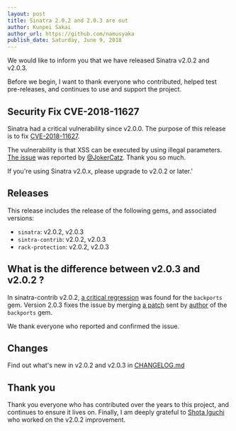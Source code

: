 ```yaml
---
layout: post
title: Sinatra 2.0.2 and 2.0.3 are out
author: Kunpei Sakai
author_url: https://github.com/namusyaka
publish_date: Saturday, June 9, 2018
---
```


We would like to inform you that we have released Sinatra v2.0.2 and v2.0.3.

Before we begin, I want to thank everyone who contributed, helped test pre-releases, and continues to use and support the project.

## Security Fix CVE-2018-11627

Sinatra had a critical vulnerability since v2.0.0.
The purpose of this release is to fix [CVE-2018-11627](https://cve.mitre.org/cgi-bin/cvename.cgi?name=CVE-2018-11627).

The vulnerability is that XSS can be executed by using illegal parameters.
[The issue](https://github.com/sinatra/sinatra/issues/1428) was reported by [@JokerCatz](https://github.com/JokerCatz).
Thank you so much.

If you're using Sinatra v2.0.x, please upgrade to v2.0.2 or later.'

## Releases

This release includes the release of the following gems, and associated versions:

* `sinatra`: v2.0.2, v2.0.3
* `sintra-contrib`: v2.0.2, v2.0.3
* `rack-protection`: v2.0.2, v2.0.3

## What is the difference between v2.0.3 and v2.0.2 ?

In sinatra-contrib v2.0.2, [a critical regression](https://github.com/sinatra/sinatra/issues/1441) was found for the `backports` gem.
Version 2.0.3 fixes the issue by merging [a patch](https://github.com/sinatra/sinatra/issues/1442) sent by [author](https://github.com/marcandre) of the `backports` gem.

We thank everyone who reported and confirmed the issue.

## Changes

Find out what's new in v2.0.2 and v2.0.3 in [CHANGELOG.md](https://github.com/sinatra/sinatra/blob/v2.0.3/CHANGELOG.md)

## Thank you

Thank you everyone who has contributed over the years to this project, and continues to ensure it lives on.
Finally, I am deeply grateful to [Shota Iguchi](https://github.com/iguchi1124) who worked on the v2.0.2 improvement.
